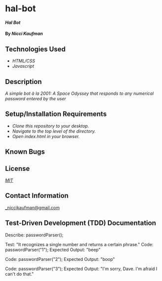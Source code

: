 # hal-bot

#### _Hal Bot_

#### By _**Nicci Kaufman**_

## Technologies Used

* _HTML/CSS_
* _Javascript_

## Description
_A simple bot à la 2001: A Space Odyssey that responds to any numerical password entered by the user_

## Setup/Installation Requirements

* _Clone this repository to your desktop._
* _Navigate to the top level of the directory._
* _Open index.html in your browser._


## Known Bugs

## License

_[MIT](https://en.wikipedia.org/wiki/MIT_License)_

## Contact Information

_niccikaufman@gmail.com

## Test-Driven Development (TDD) Documentation

Describe: passwordParser();

Test: "It recognizes a single number and returns a certain phrase."
Code: passwordParser("1");
Expected Output: "beep"

Code: passwordParser("2");
Expected Output: "boop"

Code: passwordParser("3");
Expected Output: "I'm sorry, Dave. I'm afraid I can't do that."
